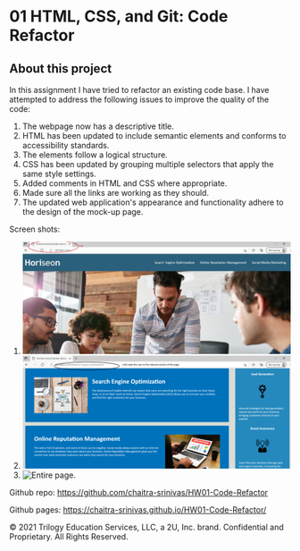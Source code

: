 # 01 HTML, CSS, and Git: Code Refactor

## About this project

In this assignment I have tried to refactor an existing code base. I have attempted to address the following issues to improve the quality of the code:
1. The webpage now has a descriptive title.
2. HTML has been updated to include semantic elements and conforms to accessibility standards.
3. The elements follow a logical structure.
4. CSS has been updated by grouping multiple selectors that apply the same style settings.
5. Added comments in HTML and CSS where appropriate.
6. Made sure all the links are working as they should.
7. The updated web application's appearance and functionality adhere to the design of the mock-up page.


Screen shots:
1. ![Title page.](./Screenshots/Titlepage.png)
2. ![Links working.](./Screenshots/WorkingLinks.png)
3. ![Entire page.](./Screenshots/EntirePage.png)


Github repo:
https://github.com/chaitra-srinivas/HW01-Code-Refactor

Github pages:
https://chaitra-srinivas.github.io/HW01-Code-Refactor/




© 2021 Trilogy Education Services, LLC, a 2U, Inc. brand. Confidential and Proprietary. All Rights Reserved.
